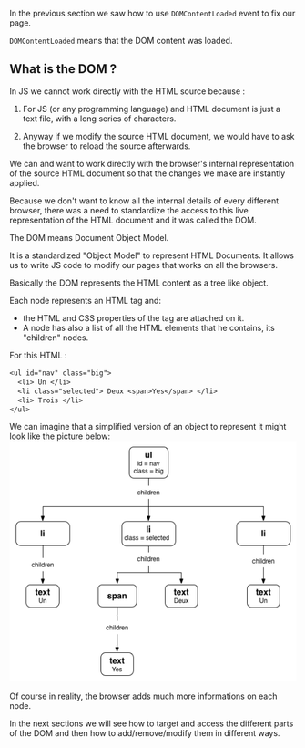 In the previous section we saw how to use `DOMContentLoaded` event to fix our page.

`DOMContentLoaded` means that the DOM content was loaded.

## What is the DOM ?

In JS we cannot work directly with the HTML source because :

1. For JS (or any programming language) and HTML document is just a text file, with a long series of characters.

1. Anyway if we modify the source HTML document, we would have to ask the browser to reload the source afterwards.

We can and want to work directly with the browser's internal representation of the source HTML document so that the changes we make are instantly applied.

Because we don't want to know all the internal details of every different browser, there was a need to standardize the access to this live representation of the HTML document and it was called the DOM.

The DOM means Document Object Model.

It is a standardized "Object Model" to represent HTML Documents. It allows us to write JS code to modify our pages that works on all the browsers.

Basically the DOM represents the HTML content as a tree like object.

Each node represents an HTML tag and:
- the HTML and CSS properties of the tag are attached on it. 
- A node has also a list of all the HTML elements that he contains, its "children" nodes.

For this HTML :

```
<ul id="nav" class="big">
  <li> Un </li>
  <li class="selected"> Deux <span>Yes</span> </li>
  <li> Trois </li>
</ul>
```

We can imagine that a simplified version of an object to represent it might look like the picture below:
![](.guides/img/illu-dol1.png)

Of course in reality, the browser adds much more informations on each node.

In the next sections we will see how to target and access the different parts of the DOM and then how to add/remove/modify them in different ways.